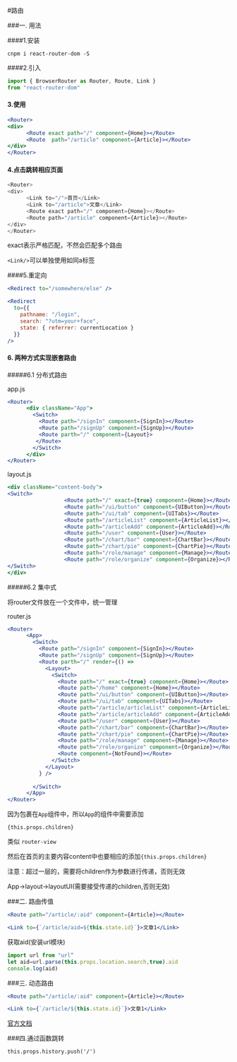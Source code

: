 #路由

###一. 用法

####1.安装

`cnpm i react-router-dom -S`

####2.引入

```jsx
import { BrowserRouter as Router, Route, Link }
from "react-router-dom"
```

#### 3.使用

```jsx
<Router>
<div>
      <Route exact path="/" component={Home}></Route>
      <Route  path="/article" component={Article}></Route>
</div>
</Router>
```

#### 4.点击跳转相应页面

```js
<Router>
<div>
      <Link to="/">首页</Link>
      <Link to="/article">文章</Link>
      <Route exact path="/" component={Home}></Route>
      <Route path="/article" component={Article}></Route>
</div>
</Router>
```

exact表示严格匹配，不然会匹配多个路由

`<Link/>`可以单独使用如同a标签

####5.重定向

```jsx
<Redirect to="/somewhere/else" />
```

```jsx
<Redirect
  to={{
    pathname: "/login",
    search: "?utm=your+face",
    state: { referrer: currentLocation }
  }}
/>
```

#### 6. 两种方式实现嵌套路由

#####6.1 分布式路由

app.js

```jsx
<Router>
      <div className="App">
        <Switch>
          <Route path="/signIn" component={SignIn}></Route>
          <Route path="/signUp" component={SignUp}></Route>
          <Route parth="/" component={Layout}> 
         </Route>
        </Switch>
      </div>
</Router>
```

layout.js

```jsx
<div className="content-body">
<Switch>
                  <Route path="/" exact={true} component={Home}></Route>
                  <Route path="/ui/button" component={UIButton}></Route>
                  <Route path="/ui/tab" component={UITabs}></Route>
                  <Route path="/articleList" component={ArticleList}></Route>
                  <Route path="/articleAdd" component={ArticleAdd}></Route>
                  <Route path="/user" component={User}></Route>
                  <Route path="/chart/bar" component={ChartBar}></Route>
                  <Route path="/chart/pie" component={ChartPie}></Route>
                  <Route path="/role/manage" component={Manage}></Route>
                  <Route path="/role/organize" component={Organize}></Route>
</Switch> 
</div>
```

#####6.2 集中式

将router文件放在一个文件中，统一管理

router.js

```jsx
<Router>
      <App>
        <Switch>
          <Route path="/signIn" component={SignIn}></Route>
          <Route path="/signUp" component={SignUp}></Route>
          <Route parth="/" render={() =>
            <Layout>
              <Switch>
                <Route path="/" exact={true} component={Home}></Route>
                <Route path="/home" component={Home}></Route>
                <Route path="/ui/button" component={UIButton}></Route>
                <Route path="/ui/tab" component={UITabs}></Route>
                <Route path="/article/articleList" component={ArticleList}></Route>
                <Route path="/article/articleAdd" component={ArticleAdd}></Route>
                <Route path="/user" component={User}></Route>
                <Route path="/chart/bar" component={ChartBar}></Route>
                <Route path="/chart/pie" component={ChartPie}></Route>
                <Route path="/role/manage" component={Manage}></Route>
                <Route path="/role/organize" component={Organize}></Route>
                <Route component={NotFound}></Route>
              </Switch>
            </Layout>
          } />
         
        </Switch>
      </App>
</Router>
```

因为包裹在`App`组件中，所以`App`的组件中需要添加

`{this.props.children}`

类似 `router-view`

然后在首页的主要内容content中也要相应的添加`{this.props.children}`

注意：超过一层的，需要将children作为参数进行传递，否则无效

App->layout->layoutUI(需要接受传递的children,否则无效)

###二. 路由传值

```jsx
<Route path="/article/:aid" component={Article}></Route>
```

```jsx
<Link to={`/article/aid=${this.state.id}`}>文章1</Link>
```

获取aid(安装url模块)

```jsx
import url from "url“
let aid=url.parse(this.props.location.search,true).aid
console.log(aid)
```

###三. 动态路由

```jsx
<Route path="/article/:aid" component={Article}></Route>
```

```jsx
<Link to={`/article/${this.state.id}`}>文章1</Link>
```

[官方文档](<https://reacttraining.com/react-router/web/guides/quick-start>)

###四.通过函数跳转

```
this.props.history.push('/')
```

